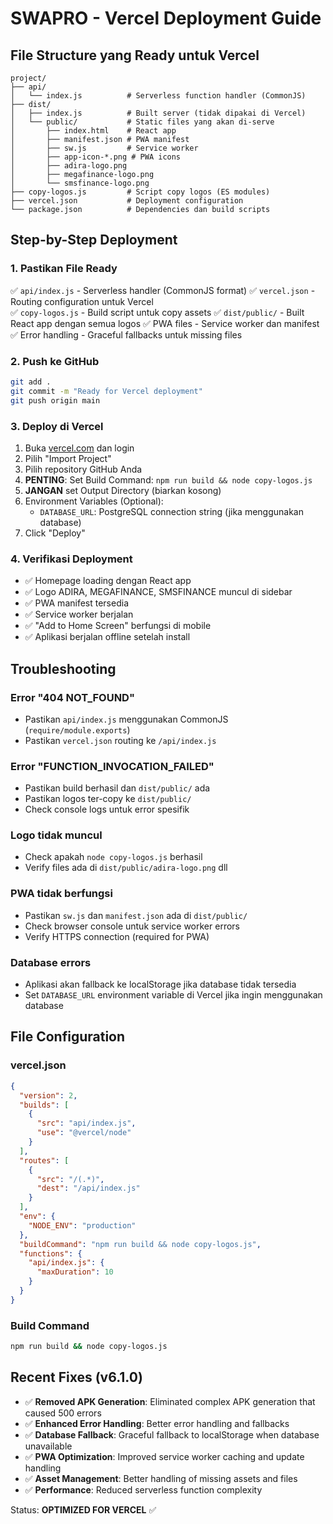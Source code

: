 # SWAPRO - Vercel Deployment Guide

## File Structure yang Ready untuk Vercel

```
project/
├── api/
│   └── index.js          # Serverless function handler (CommonJS)
├── dist/
│   ├── index.js          # Built server (tidak dipakai di Vercel)
│   └── public/           # Static files yang akan di-serve
│       ├── index.html    # React app
│       ├── manifest.json # PWA manifest
│       ├── sw.js         # Service worker
│       ├── app-icon-*.png # PWA icons
│       ├── adira-logo.png
│       ├── megafinance-logo.png
│       └── smsfinance-logo.png
├── copy-logos.js         # Script copy logos (ES modules)
├── vercel.json           # Deployment configuration
└── package.json          # Dependencies dan build scripts
```

## Step-by-Step Deployment

### 1. Pastikan File Ready
✅ `api/index.js` - Serverless handler (CommonJS format)
✅ `vercel.json` - Routing configuration untuk Vercel  
✅ `copy-logos.js` - Build script untuk copy assets
✅ `dist/public/` - Built React app dengan semua logos
✅ PWA files - Service worker dan manifest
✅ Error handling - Graceful fallbacks untuk missing files

### 2. Push ke GitHub
```bash
git add .
git commit -m "Ready for Vercel deployment"
git push origin main
```

### 3. Deploy di Vercel
1. Buka [vercel.com](https://vercel.com) dan login
2. Pilih "Import Project"
3. Pilih repository GitHub Anda
4. **PENTING**: Set Build Command: `npm run build && node copy-logos.js`
5. **JANGAN** set Output Directory (biarkan kosong)
6. Environment Variables (Optional): 
   - `DATABASE_URL`: PostgreSQL connection string (jika menggunakan database)
7. Click "Deploy"

### 4. Verifikasi Deployment
- ✅ Homepage loading dengan React app
- ✅ Logo ADIRA, MEGAFINANCE, SMSFINANCE muncul di sidebar
- ✅ PWA manifest tersedia
- ✅ Service worker berjalan
- ✅ "Add to Home Screen" berfungsi di mobile
- ✅ Aplikasi berjalan offline setelah install

## Troubleshooting

### Error "404 NOT_FOUND"
- Pastikan `api/index.js` menggunakan CommonJS (`require/module.exports`)
- Pastikan `vercel.json` routing ke `/api/index.js`

### Error "FUNCTION_INVOCATION_FAILED" 
- Pastikan build berhasil dan `dist/public/` ada
- Pastikan logos ter-copy ke `dist/public/`
- Check console logs untuk error spesifik

### Logo tidak muncul
- Check apakah `node copy-logos.js` berhasil
- Verify files ada di `dist/public/adira-logo.png` dll

### PWA tidak berfungsi
- Pastikan `sw.js` dan `manifest.json` ada di `dist/public/`
- Check browser console untuk service worker errors
- Verify HTTPS connection (required for PWA)

### Database errors
- Aplikasi akan fallback ke localStorage jika database tidak tersedia
- Set `DATABASE_URL` environment variable di Vercel jika ingin menggunakan database

## File Configuration

### vercel.json
```json
{
  "version": 2,
  "builds": [
    {
      "src": "api/index.js",
      "use": "@vercel/node"
    }
  ],
  "routes": [
    {
      "src": "/(.*)",
      "dest": "/api/index.js"
    }
  ],
  "env": {
    "NODE_ENV": "production"
  },
  "buildCommand": "npm run build && node copy-logos.js",
  "functions": {
    "api/index.js": {
      "maxDuration": 10
    }
  }
}
```

### Build Command
```bash
npm run build && node copy-logos.js
```

## Recent Fixes (v6.1.0)
- ✅ **Removed APK Generation**: Eliminated complex APK generation that caused 500 errors
- ✅ **Enhanced Error Handling**: Better error handling and fallbacks
- ✅ **Database Fallback**: Graceful fallback to localStorage when database unavailable
- ✅ **PWA Optimization**: Improved service worker caching and update handling
- ✅ **Asset Management**: Better handling of missing assets and files
- ✅ **Performance**: Reduced serverless function complexity

Status: **OPTIMIZED FOR VERCEL** ✅
